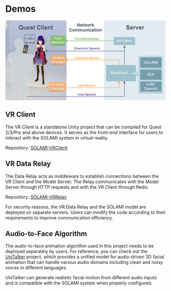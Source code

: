 # Demos

![Demo](../assets/demo.png)

## VR Client

The VR Client is a standalone Unity project that can be compiled for Quest 2/3/Pro and above devices. It serves as the front-end interface for users to interact with the SOLAMI system in virtual reality.

Repository: [SOLAMI-VRClient](https://github.com/EsukaStudio/SOLAMI-VRClient)

## VR Data Relay

The Data Relay acts as middleware to establish connections between the VR Client and the Model Server. The Relay communicates with the Model Server through HTTP requests and with the VR Client through Redis.

Repository: [SOLAMI-VRRelay](https://github.com/AlanJiang98/SOLAMI/tree/Weiye-VRServer/demos/VRRelay)

For security reasons, the VR Data Relay and the SOLAMI model are deployed on separate servers. Users can modify the code according to their requirements to improve communication efficiency.

## Audio-to-Face Algorithm

The audio-to-face animation algorithm used in this project needs to be deployed separately by users. For reference, you can check out the [UniTalker](https://github.com/X-niper/UniTalker) project, which provides a unified model for audio-driven 3D facial animation that can handle various audio domains including clean and noisy voices in different languages.

UniTalker can generate realistic facial motion from different audio inputs and is compatible with the SOLAMI system when properly configured.